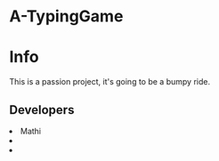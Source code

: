 # A-TypingGame
<h1>Info</h1>
<p>This is a passion project, it's going to be a bumpy ride.</p>
<h2>Developers</h2>
 <li>Mathi</li>
 <li></li>
 <li></li>
